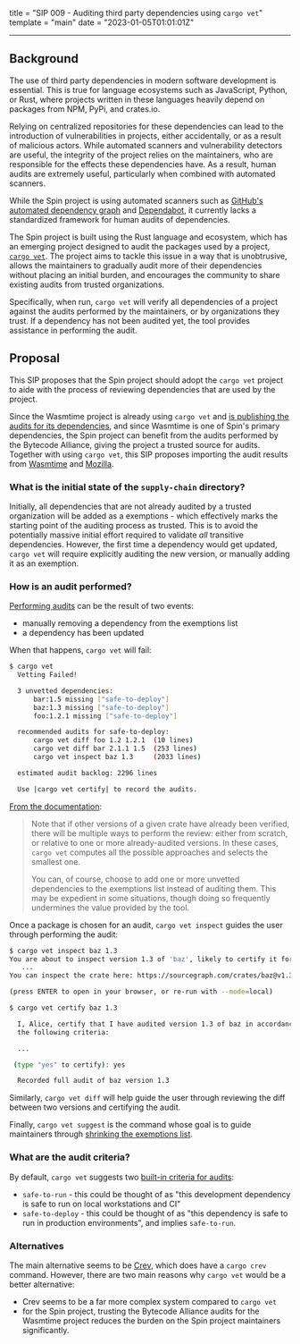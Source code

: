 title = "SIP 009 - Auditing third party dependencies using `cargo vet`"
template = "main"
date = "2023-01-05T01:01:01Z"

---

## Background

The use of third party dependencies in modern software development is essential.
This is true for language ecosystems such as JavaScript, Python, or Rust,
where projects written in these languages heavily depend on packages from NPM,
PyPi, and crates.io.

Relying on centralized repositories for these dependencies can lead to the
introduction of vulnerabilities in projects, either accidentally, or as a
result of malicious actors.
While automated scanners and vulnerability detectors are useful, the integrity
of the project relies on the maintainers, who are responsible for the effects
these dependencies have. As a result, human audits are extremely useful,
particularly when combined with automated scanners.

While the Spin project is using automated scanners such as [GitHub's automated
dependency graph](https://github.com/fermyon/spin/network/dependencies) and
[Dependabot](https://github.com/features/security), it currently lacks a
standardized framework for human audits of dependencies.

The Spin project is built using the Rust language and ecosystem, which has
an emerging project designed to audit the packages used by a project,
[`cargo vet`](https://mozilla.github.io/cargo-vet/index.html).
The project aims to tackle this issue in a way that is unobtrusive,
allows the maintainers to gradually audit more of their dependencies
without placing an initial burden, and encourages the community to
share existing audits from trusted organizations.

Specifically, when run, `cargo vet` will verify all dependencies of a project
against the audits performed by the maintainers, or by organizations they trust.
If a dependency has not been audited yet, the tool provides assistance in
performing the audit.

## Proposal

This SIP proposes that the Spin project should adopt the `cargo vet` project
to aide with the process of reviewing dependencies that are used by the project.

Since the Wasmtime project is already using `cargo vet` and [is publishing the audits
for its dependencies](https://github.com/bytecodealliance/wasmtime/blob/main/supply-chain/audits.toml),
and since Wasmtime is one of Spin's primary dependencies, the Spin project can
benefit from the audits performed by the Bytecode Alliance, giving the project
a trusted source for audits.
Together with using `cargo vet`, this SIP proposes importing the audit results
from [Wasmtime](https://github.com/bytecodealliance/wasmtime/blob/main/supply-chain/audits.toml)
and [Mozilla](https://hg.mozilla.org/mozilla-central/raw-file/tip/supply-chain/audits.toml).

### What is the initial state of the `supply-chain` directory?

Initially, all dependencies that are not already audited by a trusted organization
will be added as a exemptions - which effectively marks the starting point of the
auditing process as trusted. This is to avoid the potentially massive initial effort
required to validate _all_ transitive dependencies. However, the first time a dependency
would get updated, `cargo vet` will require explicitly auditing the new version,
or manually adding it as an exemption.

### How is an audit performed?

[Performing audits](https://mozilla.github.io/cargo-vet/performing-audits.html)
can be the result of two events:

- manually removing a dependency from the exemptions list
- a dependency has been updated

When that happens, `cargo vet` will fail:

```bash
$ cargo vet
  Vetting Failed!

  3 unvetted dependencies:
      bar:1.5 missing ["safe-to-deploy"]
      baz:1.3 missing ["safe-to-deploy"]
      foo:1.2.1 missing ["safe-to-deploy"]

  recommended audits for safe-to-deploy:
      cargo vet diff foo 1.2 1.2.1  (10 lines)
      cargo vet diff bar 2.1.1 1.5  (253 lines)
      cargo vet inspect baz 1.3     (2033 lines)

  estimated audit backlog: 2296 lines

  Use |cargo vet certify| to record the audits.
```

[From the documentation](https://mozilla.github.io/cargo-vet/performing-audits.html):

> Note that if other versions of a given crate have already been verified,
there will be multiple ways to perform the review: either from scratch, or
relative to one or more already-audited versions. In these cases, `cargo vet`
computes all the possible approaches and selects the smallest one.
>
> You can, of course, choose to add one or more unvetted dependencies to the
exemptions list instead of auditing them. This may be expedient in some situations,
though doing so frequently undermines the value provided by the tool.

Once a package is chosen for an audit, `cargo vet inspect` guides the user
through performing the audit:

```bash
$ cargo vet inspect baz 1.3
You are about to inspect version 1.3 of 'baz', likely to certify it for "safe-to-deploy", which means:
   ...
You can inspect the crate here: https://sourcegraph.com/crates/baz@v1.3

(press ENTER to open in your browser, or re-run with --mode=local)

$ cargo vet certify baz 1.3

  I, Alice, certify that I have audited version 1.3 of baz in accordance with
  the following criteria:

  ...

 (type "yes" to certify): yes

  Recorded full audit of baz version 1.3
```

Similarly, `cargo vet diff` will help guide the user through reviewing the diff
between two versions and certifying the audit.

Finally, `cargo vet suggest` is the command whose goal is to guide maintainers through
[shrinking the exemptions list](https://mozilla.github.io/cargo-vet/performing-audits.html?highlight=exemption#shrinking-the-exemptions-table).

### What are the audit criteria?

By default, `cargo vet` suggests two [built-in criteria for audits](https://mozilla.github.io/cargo-vet/built-in-criteria.html):

- `safe-to-run` - this could be thought of as "this development dependency is
safe to run on local workstations and CI"
- `safe-to-deploy` - this could be thought of as "this dependency is safe to
run in production environments", and implies `safe-to-run`.

### Alternatives

The main alternative seems to be [Crev](https://github.com/crev-dev/crev/),
which does have a `cargo crev` command. However, there are two main reasons
why `cargo vet` would be a better alternative:

- Crev seems to be a far more complex system compared to `cargo vet`
- for the Spin project, trusting the Bytecode Alliance audits for the
Wasmtime project reduces the burden on the Spin project maintainers significantly.
